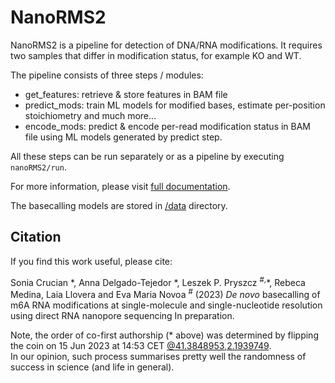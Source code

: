 # NanoRMS2

NanoRMS2 is a pipeline for detection of DNA/RNA modifications.
It requires two samples that differ in modification status, for example KO and WT.

The pipeline consists of three steps / modules:
- get_features: retrieve & store features in BAM file
- predict_mods: train ML models for modified bases, estimate per-position stoichiometry
  and much more...
- encode_mods: predict & encode per-read modification status in BAM file
  using ML models generated by predict step. 

All these steps can be run separately or as a pipeline by executing `nanoRMS2/run`.  

For more information, please visit 
[full documentation](https://public-docs.crg.es/enovoa/public/lpryszcz/src/nanoRMS2/readthedocs).  

The basecalling models are stored in [/data](/data) directory. 

## Citation

If you find this work useful, please cite:

Sonia Crucian \*, 
Anna Delgado-Tejedor \*,
Leszek P. Pryszcz <sup>#,</sup>\*,
Rebeca Medina, Laia Llovera and Eva Maria Novoa <sup>#</sup>
(2023)
*De novo* basecalling of m6A RNA modifications at single-molecule and single-nucleotide resolution using direct RNA nanopore sequencing
In preparation.

Note, the order of co-first authorship (\* above) was determined
by flipping the coin on 15 Jun 2023 at 14:53 CET
[@41.3848953,2.1939749](https://www.google.com/maps?q=loc:41.3848953,2.1939749).  
In our opinion, such process summarises pretty well
the randomness of success in science (and life in general). 
